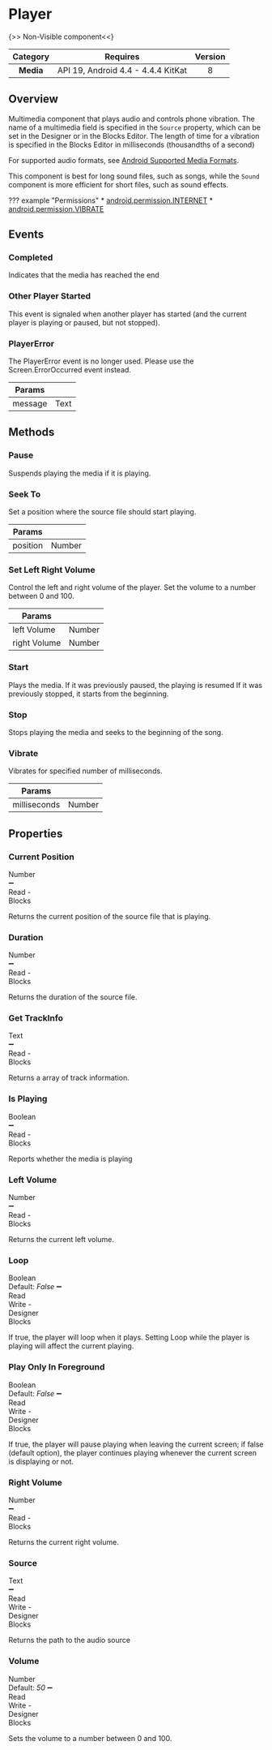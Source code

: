 # Player

{>> Non-Visible component<<}

| Category | Requires | Version |
|:--------:|:-------:|:--------:|
|**Media**|<span class="chip chip-any">API 19, Android 4.4 - 4.4.4 KitKat</span>|<span class="chip chip-number">8</span>|

## Overview

Multimedia component that plays audio and controls phone vibration. The name of a multimedia field is specified in the `` Source `` property, which can be set in the Designer or in the Blocks Editor. The length of time for a vibration is specified in the Blocks Editor in milliseconds (thousandths of a second)

For supported audio formats, see <a href="http://developer.android.com/guide/appendix/media-formats.html" target="_blank">Android Supported Media Formats</a>.

This component is best for long sound files, such as songs, while the `` Sound `` component is more efficient for short files, such as sound effects.

??? example "Permissions"
    * [android.permission.INTERNET](https://developer.android.com/reference/android/Manifest.permission.html#INTERNET)
    * [android.permission.VIBRATE](https://developer.android.com/reference/android/Manifest.permission.html#VIBRATE)

## Events

### Completed

Indicates that the media has reached the end

<div class="block" ai2-block="event" not-rendered="true" value="%7B%22componentName%22:%20%22Player%22,%20%22name%22:%20%22Completed%22,%20%22param%22:%20%5B%5D%7D"></div>

### Other Player Started

This event is signaled when another player has started (and the current player is playing or paused, but not stopped).

<div class="block" ai2-block="event" not-rendered="true" value="%7B%22componentName%22:%20%22Player%22,%20%22name%22:%20%22Other%20Player%20Started%22,%20%22param%22:%20%5B%5D%7D"></div>

### PlayerError

The PlayerError event is no longer used. Please use the Screen.ErrorOccurred event instead.

<div class="block" ai2-block="event" not-rendered="true" value="%7B%22componentName%22:%20%22Player%22,%20%22name%22:%20%22PlayerError%22,%20%22param%22:%20%5B%22message%22%5D%7D"></div>

| Params | []() |
|--------|------|
|message|<span class="chip chip-text">Text</span>|

## Methods

### Pause

Suspends playing the media if it is playing.

<div class="block" ai2-block="method" not-rendered="true" value="%7B%22componentName%22:%20%22Player%22,%20%22name%22:%20%22Pause%22,%20%22output%22:%20false,%20%22param%22:%20%5B%5D%7D"></div>

### Seek To

Set a position where the source file should start playing.

<div class="block" ai2-block="method" not-rendered="true" value="%7B%22componentName%22:%20%22Player%22,%20%22name%22:%20%22Seek%20To%22,%20%22output%22:%20false,%20%22param%22:%20%5B%22position%22%5D%7D"></div>

| Params | []() |
|--------|------|
|position|<span class="chip chip-number">Number</span>|

### Set Left Right Volume

Control the left and right volume of the player. Set the volume to a number between 0 and 100.

<div class="block" ai2-block="method" not-rendered="true" value="%7B%22componentName%22:%20%22Player%22,%20%22name%22:%20%22Set%20Left%20Right%20Volume%22,%20%22output%22:%20false,%20%22param%22:%20%5B%22left%20Volume%22,%20%22right%20Volume%22%5D%7D"></div>

| Params | []() |
|--------|------|
|left Volume|<span class="chip chip-number">Number</span>|
|right Volume|<span class="chip chip-number">Number</span>|

### Start

Plays the media. If it was previously paused, the playing is resumed
If it was previously stopped, it starts from the beginning.

<div class="block" ai2-block="method" not-rendered="true" value="%7B%22componentName%22:%20%22Player%22,%20%22name%22:%20%22Start%22,%20%22output%22:%20false,%20%22param%22:%20%5B%5D%7D"></div>

### Stop

Stops playing the media and seeks to the beginning of the song.

<div class="block" ai2-block="method" not-rendered="true" value="%7B%22componentName%22:%20%22Player%22,%20%22name%22:%20%22Stop%22,%20%22output%22:%20false,%20%22param%22:%20%5B%5D%7D"></div>

### Vibrate

Vibrates for specified number of milliseconds.

<div class="block" ai2-block="method" not-rendered="true" value="%7B%22componentName%22:%20%22Player%22,%20%22name%22:%20%22Vibrate%22,%20%22output%22:%20false,%20%22param%22:%20%5B%22milliseconds%22%5D%7D"></div>

| Params | []() |
|--------|------|
|milliseconds|<span class="chip chip-number">Number</span>|

## Properties

### Current Position

<span style="user-select: none; white-space:pre-wrap;"><span class="chip chip-number">Number</span> :heavy_minus_sign: <span class="chip chip-rw">Read</span>  - <span class="chip chip-bd">Blocks</span></span>

Returns the current position of the source file that is playing.

<div class="block" ai2-block="property" not-rendered="true" value="%7B%22componentName%22:%20%22Player%22,%20%22name%22:%20%22Current%20Position%22,%20%22getter%22:%20true%7D"></div>

### Duration

<span style="user-select: none; white-space:pre-wrap;"><span class="chip chip-number">Number</span> :heavy_minus_sign: <span class="chip chip-rw">Read</span>  - <span class="chip chip-bd">Blocks</span></span>

Returns the duration of the source file.

<div class="block" ai2-block="property" not-rendered="true" value="%7B%22componentName%22:%20%22Player%22,%20%22name%22:%20%22Duration%22,%20%22getter%22:%20true%7D"></div>

### Get TrackInfo

<span style="user-select: none; white-space:pre-wrap;"><span class="chip chip-text">Text</span> :heavy_minus_sign: <span class="chip chip-rw">Read</span>  - <span class="chip chip-bd">Blocks</span></span>

Returns a array of track information.

<div class="block" ai2-block="property" not-rendered="true" value="%7B%22componentName%22:%20%22Player%22,%20%22name%22:%20%22Get%20TrackInfo%22,%20%22getter%22:%20true%7D"></div>

### Is Playing

<span style="user-select: none; white-space:pre-wrap;"><span class="chip chip-boolean">Boolean</span> :heavy_minus_sign: <span class="chip chip-rw">Read</span>  - <span class="chip chip-bd">Blocks</span></span>

Reports whether the media is playing

<div class="block" ai2-block="property" not-rendered="true" value="%7B%22componentName%22:%20%22Player%22,%20%22name%22:%20%22Is%20Playing%22,%20%22getter%22:%20true%7D"></div>

### Left Volume

<span style="user-select: none; white-space:pre-wrap;"><span class="chip chip-number">Number</span> :heavy_minus_sign: <span class="chip chip-rw">Read</span>  - <span class="chip chip-bd">Blocks</span></span>

Returns the current left volume.

<div class="block" ai2-block="property" not-rendered="true" value="%7B%22componentName%22:%20%22Player%22,%20%22name%22:%20%22Left%20Volume%22,%20%22getter%22:%20true%7D"></div>

### Loop

<span style="user-select: none; white-space:pre-wrap;"><span class="chip chip-boolean">Boolean</span> <span class="chip chip-boolean">Default: <i>False</i></span> :heavy_minus_sign: <span class="chip chip-rw">Read</span> <span class="chip chip-rw">Write</span>  - <span class="chip chip-bd">Designer</span> <span class="chip chip-bd">Blocks</span></span>

If true, the player will loop when it plays. Setting Loop while the player is playing will affect the current playing.

<div class="block" ai2-block="property" not-rendered="true" value="%7B%22componentName%22:%20%22Player%22,%20%22name%22:%20%22Loop%22,%20%22getter%22:%20true%7D"></div>
<div class="block" ai2-block="property" not-rendered="true" value="%7B%22componentName%22:%20%22Player%22,%20%22name%22:%20%22Loop%22,%20%22getter%22:%20false%7D"></div>

### Play Only In Foreground

<span style="user-select: none; white-space:pre-wrap;"><span class="chip chip-boolean">Boolean</span> <span class="chip chip-boolean">Default: <i>False</i></span> :heavy_minus_sign: <span class="chip chip-rw">Read</span> <span class="chip chip-rw">Write</span>  - <span class="chip chip-bd">Designer</span> <span class="chip chip-bd">Blocks</span></span>

If true, the player will pause playing when leaving the current screen; if false (default option), the player continues playing whenever the current screen is displaying or not.

<div class="block" ai2-block="property" not-rendered="true" value="%7B%22componentName%22:%20%22Player%22,%20%22name%22:%20%22Play%20Only%20In%20Foreground%22,%20%22getter%22:%20true%7D"></div>
<div class="block" ai2-block="property" not-rendered="true" value="%7B%22componentName%22:%20%22Player%22,%20%22name%22:%20%22Play%20Only%20In%20Foreground%22,%20%22getter%22:%20false%7D"></div>

### Right Volume

<span style="user-select: none; white-space:pre-wrap;"><span class="chip chip-number">Number</span> :heavy_minus_sign: <span class="chip chip-rw">Read</span>  - <span class="chip chip-bd">Blocks</span></span>

Returns the current right volume.

<div class="block" ai2-block="property" not-rendered="true" value="%7B%22componentName%22:%20%22Player%22,%20%22name%22:%20%22Right%20Volume%22,%20%22getter%22:%20true%7D"></div>

### Source

<span style="user-select: none; white-space:pre-wrap;"><span class="chip chip-text">Text</span> :heavy_minus_sign: <span class="chip chip-rw">Read</span> <span class="chip chip-rw">Write</span>  - <span class="chip chip-bd">Designer</span> <span class="chip chip-bd">Blocks</span></span>

Returns the path to the audio source

<div class="block" ai2-block="property" not-rendered="true" value="%7B%22componentName%22:%20%22Player%22,%20%22name%22:%20%22Source%22,%20%22getter%22:%20true%7D"></div>
<div class="block" ai2-block="property" not-rendered="true" value="%7B%22componentName%22:%20%22Player%22,%20%22name%22:%20%22Source%22,%20%22getter%22:%20false%7D"></div>

### Volume

<span style="user-select: none; white-space:pre-wrap;"><span class="chip chip-number">Number</span> <span class="chip chip-number">Default: <i>50</i></span> :heavy_minus_sign: <span class="chip chip-rw">Read</span> <span class="chip chip-rw">Write</span>  - <span class="chip chip-bd">Designer</span> <span class="chip chip-bd">Blocks</span></span>

Sets the volume to a number between 0 and 100.

<div class="block" ai2-block="property" not-rendered="true" value="%7B%22componentName%22:%20%22Player%22,%20%22name%22:%20%22Volume%22,%20%22getter%22:%20true%7D"></div>
<div class="block" ai2-block="property" not-rendered="true" value="%7B%22componentName%22:%20%22Player%22,%20%22name%22:%20%22Volume%22,%20%22getter%22:%20false%7D"></div>
